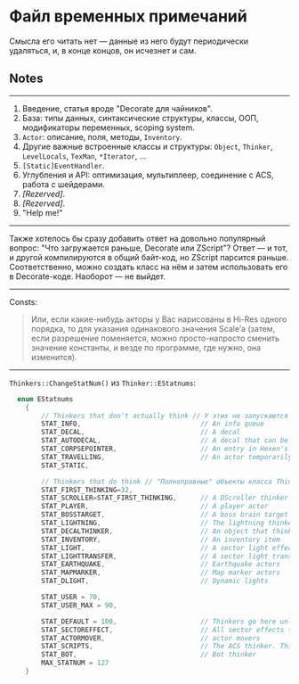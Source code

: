 # Файл временных примечаний

Смысла его читать нет — данные из него будут периодически удаляться, и, в конце концов, он исчезнет и сам.

## Notes


* * *

1) Введение, статья вроде "Decorate для чайников".
2) База: типы данных, синтаксические структуры, классы, ООП, модификаторы переменных, scoping system.
3) `Actor`: описание, поля, методы, `Inventory`.
4) Другие важные встроенные классы и структуры: `Object`, `Thinker`, `LevelLocals`, `TexMan`, `*Iterator`, ...
5) `[Static]EventHandler`.
6) Углубления и API: оптимизация, мультиплеер, соединение с ACS, работа с шейдерами.
7) _[Rezerved]_.
8) _[Rezerved]_.
9) "Help me!"

* * *

Также хотелось бы сразу добавить ответ на довольно популярный вопрос: "Что загружается раньше, Decorate или ZScript"? Ответ — и тот, и другой компилируются в общий байт-код, но ZScript парсится раньше. Соответственно, можно создать класс на нём и затем использовать его в Decorate-коде. Наоборот — не выйдет.

* * *

Consts:

> Или, если какие-нибудь акторы у Вас нарисованы в Hi-Res одного порядка, то для указания одинакового значения Scale’а (затем, если разрешение поменяется, можно просто-напросто сменить значение константы, и везде по программе, где нужно, она изменится).

* * *

`Thinkers::ChangeStatNum()` из `Thinker::EStatnums`:

```C
  enum EStatnums
    {
        // Thinkers that don't actually think // У этих не запускаются такие функции, как, например, "Tick()".
        STAT_INFO,                              // An info queue
        STAT_DECAL,                             // A decal
        STAT_AUTODECAL,                         // A decal that can be automatically deleted
        STAT_CORPSEPOINTER,                     // An entry in Hexen's corpse queue
        STAT_TRAVELLING,                        // An actor temporarily travelling to a new map
        STAT_STATIC,

        // Thinkers that do think // "Полноправные" объекты класса Thinker:
        STAT_FIRST_THINKING=32,
        STAT_SCROLLER=STAT_FIRST_THINKING,      // A DScroller thinker
        STAT_PLAYER,                            // A player actor
        STAT_BOSSTARGET,                        // A boss brain target
        STAT_LIGHTNING,                         // The lightning thinker
        STAT_DECALTHINKER,                      // An object that thinks for a decal
        STAT_INVENTORY,                         // An inventory item
        STAT_LIGHT,                             // A sector light effect
        STAT_LIGHTTRANSFER,                     // A sector light transfer. These must be ticked after the light effects.
        STAT_EARTHQUAKE,                        // Earthquake actors
        STAT_MAPMARKER,                         // Map marker actors
        STAT_DLIGHT,                            // Dynamic lights

        STAT_USER = 70,
        STAT_USER_MAX = 90,

        STAT_DEFAULT = 100,                     // Thinkers go here unless specified otherwise.
        STAT_SECTOREFFECT,                      // All sector effects that cause floor and ceiling movement
        STAT_ACTORMOVER,                        // actor movers
        STAT_SCRIPTS,                           // The ACS thinker. This is to ensure that it can't tick before all actors called PostBeginPlay
        STAT_BOT,                               // Bot thinker
        MAX_STATNUM = 127
    }
```

